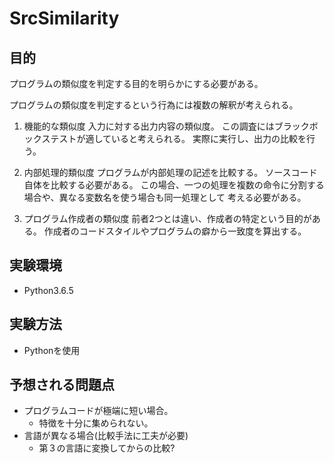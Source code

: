 # SrcSimilarity

## 目的

プログラムの類似度を判定する目的を明らかにする必要がある。

プログラムの類似度を判定するという行為には複数の解釈が考えられる。

1. 機能的な類似度
入力に対する出力内容の類似度。
この調査にはブラックボックステストが適していると考えられる。
実際に実行し、出力の比較を行う。

1. 内部処理的類似度
プログラムが内部処理の記述を比較する。
ソースコード自体を比較する必要がある。
この場合、一つの処理を複数の命令に分割する場合や、異なる変数名を使う場合も同一処理として
考える必要がある。

1. プログラム作成者の類似度
前者2つとは違い、作成者の特定という目的がある。
作成者のコードスタイルやプログラムの癖から一致度を算出する。

## 実験環境

- Python3.6.5

## 実験方法

- Pythonを使用

## 予想される問題点

- プログラムコードが極端に短い場合。
  - 特徴を十分に集められない。
- 言語が異なる場合(比較手法に工夫が必要)
  - 第３の言語に変換してからの比較?
